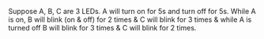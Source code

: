 
Suppose A, B, C are 3 LEDs. A will turn on for 5s and turn off for 5s. While A is on, B will blink (on &amp; off) for 2 times &amp; C will blink for 3 times &amp; while A is turned off B will blink for 3 times &amp; C will blink for 2 times.
